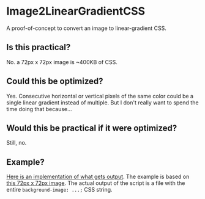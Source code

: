 # Image2LinearGradientCSS
A proof-of-concept to convert an image to linear-gradient CSS.

## Is this practical?
No. a 72px x 72px image is ~400KB of CSS.

## Could this be optimized?
Yes. Consecutive horizontal or vertical pixels of the same color could be a single linear gradient instead of multiple. But I don't really want to spend the time doing that because...

## Would this be practical if it were optimized?
Still, no.

## Example?
<a href="example/example.html">Here is an implementation of what gets output</a>. The example is based on <a href="example/example.jpg">this 72px x 72px image</a>. The actual output of the script is a file with the entire `background-image: ...;` CSS string.
